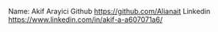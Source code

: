 Name: Akif Arayici
Github https://github.com/Alianait
Linkedin https://www.linkedin.com/in/akif-a-a607071a6/
